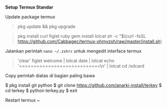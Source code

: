 **Setup Termux Standar**

Update package termux

> pkg update && pkg upgrade

> pkg install curl figlet ruby
> gem install lolcat
> sh -c "$(curl -fsSL https://github.com/Cabbagec/termux-ohmyzsh/raw/master/install.sh)

Jalankan perintah `nano ~/.zshrc` untuk mengedit interface termux 

> 'clear'
> figlet welcome | lolcat
> date | lolcat
> echo '============================\n' | lolcat
> cd /sdcard

Copy perintah diatas di bagian paling bawa

$ pkg install git python
$ git clone https://github.com/anarki-install/terkey
$ cd terkey
$ python terkey.py
$ exit

Restart termux ~
